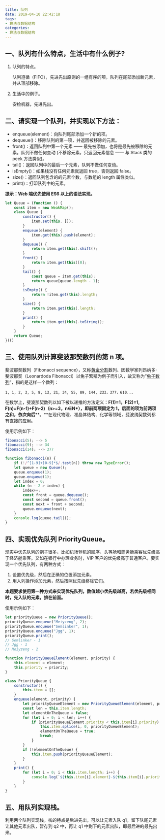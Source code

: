 ```yaml
---
title: 队列
date: 2019-04-10 22:42:18
tags: 
- 算法与数据结构
categories: 
- 算法与数据结构
---
```


## 一、队列有什么特点，生活中有什么例子?

1. 队列的特点。

   队列遵循（FIFO），先进先出原则的一组有序的项，队列在尾部添加新元素，并从顶部移除。

2. 生活中的例子。

   安检机器，先进先出。



## 二、请实现一个队列，并实现以下方法：

- enqueue(element)：向队列尾部添加一个新的项。
- dequeue()：移除队列的第一项，并返回被移除的元素。
- front()：返回队列中第一个元素 —— 最先被添加，也将是最先被移除的元素。队列不做任何变动 (不移除元素，只返回元素信息 —— 与 Stack 类的 peek 方法类似)。
- tail()：返回队列中的最后一个元素，队列不做任何变动。
- isEmpty()：如果栈没有任何元素就返回 true，否则返回 false。
- size()：返回队列包含的的元素个数，与数组的 length 属性类似。
- print()：打印队列中的元素。



**提示：Web 端优先使用 ES6 以上的语法实现。**

```javascript
let Queue = (function () {
    const item = new WeakMap();
    class Queue {
        constructor() {
            item.set(this, []);
        }
        enqueue(element) {
            item.get(this).push(element);
        }
        dequeue() {
            return item.get(this).shift();
        }
        front() {
            return item.get(this)[0];
        }
        tail() {
            const queue = item.get(this);
            return queue[queue.length - 1];
        }
        isEmpty() {
            return !item.get(this).length;
        }
        size() {
            return item.get(this).length;
        }
        print() {
            return item.get(this).toString();
        }
    }
    return Queue;
})()
```



## 三、使用队列计算斐波那契数列的第 n 项。



斐波那契数列（Fibonacci sequence），又称[黄金分割](https://baike.baidu.com/item/黄金分割/115896)数列、因数学家列昂纳多·斐波那契（Leonardoda Fibonacci）以兔子繁殖为例子而引入，故又称为“[兔子数列](https://baike.baidu.com/item/兔子数列/6849441)”，指的是这样一个数列：

```
1, 1, 2, 3, 5, 8, 13, 21, 34, 55, 89, 144, 233，377，610...
```



在数学上，斐波那契数列以如下被以递推的方法定义：**F(1)=1，F(2)=1, F(n)=F(n-1)+F(n-2)（n>=3，n∈N\*），即前两项固定为 1，后面的项为前两项之和，依次向后****。**在现代物理、准晶体结构、化学等领域，斐波纳契数列都有直接的应用。

使用示例如下：

```javascript
fibonacci(5); --> 5
fibonacci(9); --> 34
fibonacci(14); --> 377
```

```javascript
function fibonacci(n) {
    if (!/^[1-9]+[0-9]*$/.test(n)) throw new TypeError();
    let queue = new Queue();
    queue.enqueue(1);
    queue.enqueue(1);
    let index = 0;
    while (n - 2 > index) {
        index++;
        const front = queue.dequeue();
        const second = queue.front();
        const next = front + second;
        queue.enqueue(next);
    }
    console.log(queue.tail());
}
```



## 四、实现优先队列 PriorityQueue。

现实中优先队列的例子很多，比如机场登机的顺序，头等舱和商务舱乘客优先级高于经济舱乘客。又如在银行中办理业务时，VIP 客户的优先级高于普通客户。要实现一个优先队列，有两种方式：

1. 设置优先级，然后在正确的位置添加元素。
2. 用入列操作添加元素，然后按照优先级移除它们。

**本题要求使用第一种方式来实现优先队列，数值越小优先级越高，若优先级相同时，先入队的元素，排在前面。**

使用示例如下：

```javascript
let priorityQueue = new PriorityQueue();
priorityQueue.enqueue("Meiyzeng", 2);
priorityQueue.enqueue("Semlinker", 1);
priorityQueue.enqueue("Jgg", 1);
priorityQueue.print();
// Semlinker - 1
// Jgg - 1
// Meiyzeng - 2
```

```javascript
function PriorityQueueElement(element, priority) {
    this.element = element;
    this.priority = priority;
}

class PriorityQueue {
    constructor() {
        this.item = [];
    }
    enqueue(element, priority) {
        let priorityQueueElement = new PriorityQueueElement(element, priority);
        const len = this.item.length;
        let elementOnTheQueue = false;
        for (let i = 0; i < len; i++) {
            if (priorityQueueElement.priority < this.item[i].priority) {
                this.item.splice(i, 0, priorityQueueElement);
                elementOnTheQueue = true;
                break;
            }
        }
        if (!elementOnTheQueue) {
            this.item.push(priorityQueueElement);
        }
    }
    print() {
        for (let i = 0; i < this.item.length; i++) {
            console.log(`${this.item[i].element}-${this.item[i].priority}`);
        }
    }
}
```



## 五、用队列实现栈。

利用两个队列实现栈，栈的特点是后进先出，可以让元素入队 q1，留下队尾元素让其他元素出队，暂存到 q2 中，再让 q1 中剩下的元素出队，即最后进的最先出来。

```

```





